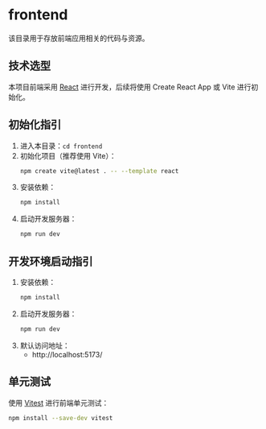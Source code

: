 # frontend

该目录用于存放前端应用相关的代码与资源。

## 技术选型
本项目前端采用 [React](https://react.dev/) 进行开发，后续将使用 Create React App 或 Vite 进行初始化。

## 初始化指引
1. 进入本目录：`cd frontend`
2. 初始化项目（推荐使用 Vite）：
   ```sh
   npm create vite@latest . -- --template react
   ```
3. 安装依赖：
   ```sh
   npm install
   ```
4. 启动开发服务器：
   ```sh
   npm run dev
   ```

## 开发环境启动指引
1. 安装依赖：
   ```sh
   npm install
   ```
2. 启动开发服务器：
   ```sh
   npm run dev
   ```
3. 默认访问地址：
   - http://localhost:5173/

## 单元测试
使用 [Vitest](https://vitest.dev/) 进行前端单元测试：
```sh
npm install --save-dev vitest
```
